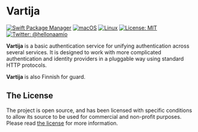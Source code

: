 # Vartija

[![Swift Package Manager](https://img.shields.io/badge/spm-compatible-brightgreen.svg?style=flat)](https://swift.org/package-manager)
[![macOS](https://img.shields.io/badge/os-macOS-green.svg?style=flat)]()
[![Linux](https://img.shields.io/badge/os-linux-green.svg?style=flat)]()
[![License: MIT](https://img.shields.io/badge/License-MIT-yellow.svg?style=flat)](https://opensource.org/licenses/MIT)
[![Twitter: @hellonaamio](https://img.shields.io/badge/contact-@hellonaamio-blue.svg?style=flat)](https://twitter.com/hellonaamio)

**Vartija** is a basic authentication service for unifying authentication across several services.
It is designed to work with more complicated authentication and identity providers in a pluggable
way using standard HTTP protocols.

**Vartija** is also Finnish for guard.

## The License

The project is open source, and has been licensed with specific conditions 
to allow its source to be used for commercial and non-profit purposes. Please 
read [the license](./LICENSE "the license") for more information.